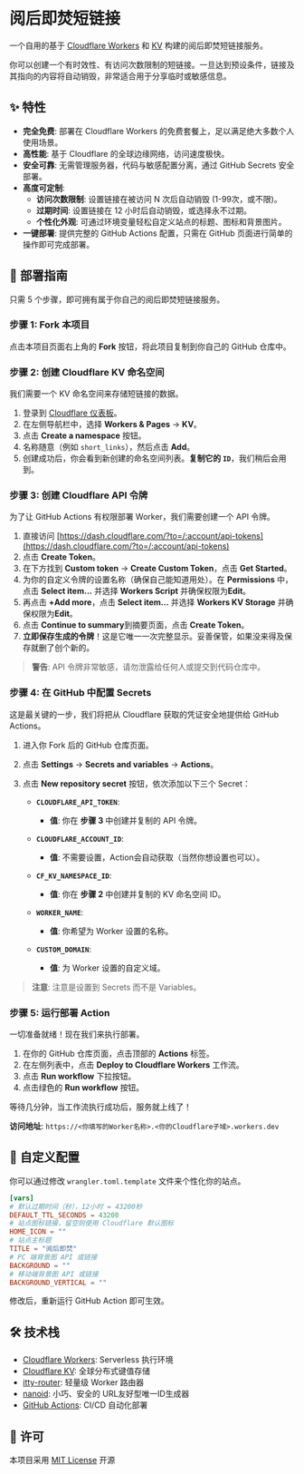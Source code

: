 # 阅后即焚短链接

一个自用的基于 [Cloudflare Workers](https://workers.cloudflare.com/) 和 [KV](https://developers.cloudflare.com/workers/learning/how-kv-works/) 构建的阅后即焚短链接服务。

你可以创建一个有时效性、有访问次数限制的短链接。一旦达到预设条件，链接及其指向的内容将自动销毁，非常适合用于分享临时或敏感信息。

## ✨ 特性

- **完全免费**: 部署在 Cloudflare Workers 的免费套餐上，足以满足绝大多数个人使用场景。
- **高性能**: 基于 Cloudflare 的全球边缘网络，访问速度极快。
- **安全可靠**: 无需管理服务器，代码与敏感配置分离，通过 GitHub Secrets 安全部署。
- **高度可定制**:
  - **访问次数限制**: 设置链接在被访问 N 次后自动销毁 (1-99次，或不限)。
  - **过期时间**: 设置链接在 12 小时后自动销毁，或选择永不过期。
  - **个性化外观**: 可通过环境变量轻松自定义站点的标题、图标和背景图片。
- **一键部署**: 提供完整的 GitHub Actions 配置，只需在 GitHub 页面进行简单的操作即可完成部署。

## 🚀 部署指南

只需 5 个步骤，即可拥有属于你自己的阅后即焚短链接服务。

### 步骤 1: Fork 本项目

点击本项目页面右上角的 **Fork** 按钮，将此项目复制到你自己的 GitHub 仓库中。

### 步骤 2: 创建 Cloudflare KV 命名空间

我们需要一个 KV 命名空间来存储短链接的数据。

1. 登录到 [Cloudflare 仪表板](https://dash.cloudflare.com/)。
2. 在左侧导航栏中，选择 **Workers & Pages** -> **KV**。
3. 点击 **Create a namespace** 按钮。
4. 名称随意（例如 `short_links`），然后点击 **Add**。
5. 创建成功后，你会看到新创建的命名空间列表。**复制它的 `ID`**，我们稍后会用到。

### 步骤 3: 创建 Cloudflare API 令牌

为了让 GitHub Actions 有权限部署 Worker，我们需要创建一个 API 令牌。

1. 直接访问 [https://dash.cloudflare.com/?to=/:account/api-tokens](https://dash.cloudflare.com/?to=/:account/api-tokens)
2. 点击 **Create Token**。
3. 在下方找到 **Custom token** -> **Create Custom Token**，点击 **Get Started**。
4. 为你的自定义令牌的设置名称（确保自己能知道用处）。在 **Permissions** 中，点击 **Select item...** 并选择 **Workers Script** 并确保权限为**Edit**。
5. 再点击 **+Add more**，点击 **Select item...** 并选择 **Workers KV Storage** 并确保权限为**Edit**。
6. 点击 **Continue to summary**到摘要页面，点击 **Create Token**。
7. **立即保存生成的令牌**！这是它唯一一次完整显示。妥善保管，如果没来得及保存就删了创个新的。

> **警告**: API 令牌非常敏感，请勿泄露给任何人或提交到代码仓库中。

### 步骤 4: 在 GitHub 中配置 Secrets

这是最关键的一步，我们将把从 Cloudflare 获取的凭证安全地提供给 GitHub Actions。

1. 进入你 Fork 后的 GitHub 仓库页面。
2. 点击 **Settings** -> **Secrets and variables** -> **Actions**。
3. 点击 **New repository secret** 按钮，依次添加以下三个 Secret：

    *   **`CLOUDFLARE_API_TOKEN`**:
        *   **值**: 你在 **步骤 3** 中创建并复制的 API 令牌。

    *   **`CLOUDFLARE_ACCOUNT_ID`**:
        *   **值**: 不需要设置，Action会自动获取（当然你想设置也可以）。

    *   **`CF_KV_NAMESPACE_ID`**:
        *   **值**: 你在 **步骤 2** 中创建并复制的 KV 命名空间 ID。

    *   **`WORKER_NAME`**:
        *   **值**: 你希望为 Worker 设置的名称。

    *   **`CUSTOM_DOMAIN`**:
        *   **值**: 为 Worker 设置的自定义域。

> **注意**: 注意是设置到 Secrets 而不是 Variables。

### 步骤 5: 运行部署 Action

一切准备就绪！现在我们来执行部署。

1. 在你的 GitHub 仓库页面，点击顶部的 **Actions** 标签。
2. 在左侧列表中，点击 **Deploy to Cloudflare Workers** 工作流。
3. 点击 **Run workflow** 下拉按钮。
4. 点击绿色的 **Run workflow** 按钮。

等待几分钟，当工作流执行成功后，服务就上线了！

**访问地址**: `https://<你填写的Worker名称>.<你的Cloudflare子域>.workers.dev`

## 🎨 自定义配置

你可以通过修改 `wrangler.toml.template` 文件来个性化你的站点。

```toml
[vars]
# 默认过期时间（秒），12小时 = 43200秒
DEFAULT_TTL_SECONDS = 43200 
# 站点图标链接，留空则使用 Cloudflare 默认图标
HOME_ICON = "" 
# 站点主标题
TITLE = "阅后即焚"
# PC 端背景图 API 或链接
BACKGROUND = ""
# 移动端背景图 API 或链接
BACKGROUND_VERTICAL = ""
```

修改后，重新运行 GitHub Action 即可生效。

## 🛠️ 技术栈

- [Cloudflare Workers](https://workers.cloudflare.com/): Serverless 执行环境
- [Cloudflare KV](https://developers.cloudflare.com/workers/learning/how-kv-works/): 全球分布式键值存储
- [itty-router](https://github.com/kwhitley/itty-router): 轻量级 Worker 路由器
- [nanoid](https://github.com/ai/nanoid): 小巧、安全的 URL友好型唯一ID生成器
- [GitHub Actions](https://github.com/features/actions): CI/CD 自动化部署

## 📄 许可

本项目采用 [MIT License](./LICENSE) 开源
